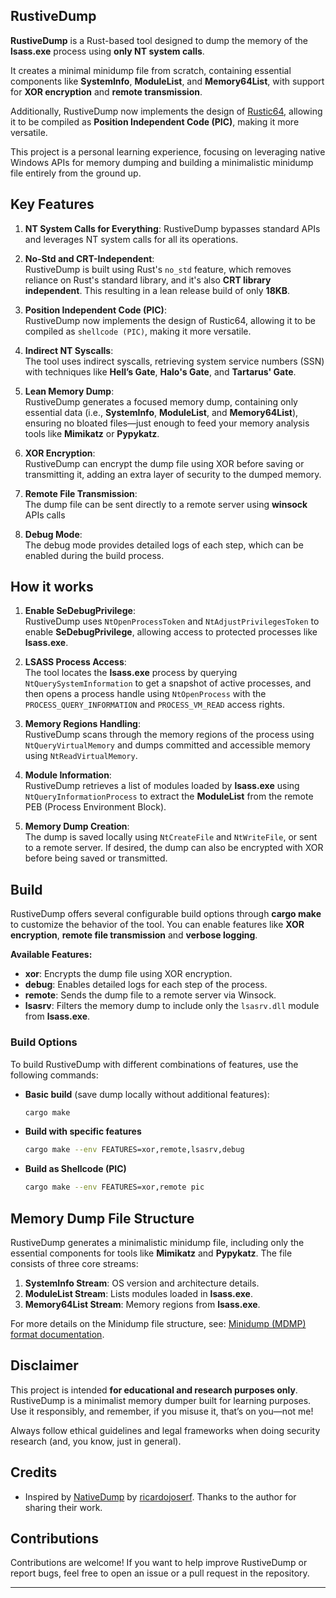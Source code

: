 ## **RustiveDump**

**RustiveDump** is a Rust-based tool designed to dump the memory of the **lsass.exe** process using **only NT system calls**.

It creates a minimal minidump file from scratch, containing essential components like **SystemInfo**, **ModuleList**, and **Memory64List**, with support for **XOR encryption** and **remote transmission**.

Additionally, RustiveDump now implements the design of [Rustic64](https://github.com/safedv/Rustic64), allowing it to be compiled as **Position Independent Code (PIC)**, making it more versatile.

This project is a personal learning experience, focusing on leveraging native Windows APIs for memory dumping and building a minimalistic minidump file entirely from the ground up.

## **Key Features**

1. **NT System Calls for Everything**:
   RustiveDump bypasses standard APIs and leverages NT system calls for all its operations.

2. **No-Std and CRT-Independent**:  
   RustiveDump is built using Rust's `no_std` feature, which removes reliance on Rust's standard library, and it's also **CRT library independent**. This resulting in a lean release build of only **18KB**.

3. **Position Independent Code (PIC)**:  
   RustiveDump now implements the design of Rustic64, allowing it to be compiled as `shellcode (PIC)`, making it more versatile.

4. **Indirect NT Syscalls**:  
   The tool uses indirect syscalls, retrieving system service numbers (SSN) with techniques like **Hell’s Gate**, **Halo's Gate**, and **Tartarus' Gate**.

5. **Lean Memory Dump**:  
   RustiveDump generates a focused memory dump, containing only essential data (i.e., **SystemInfo**, **ModuleList**, and **Memory64List**), ensuring no bloated files—just enough to feed your memory analysis tools like **Mimikatz** or **Pypykatz**.

6. **XOR Encryption**:  
   RustiveDump can encrypt the dump file using XOR before saving or transmitting it, adding an extra layer of security to the dumped memory.

7. **Remote File Transmission**:  
   The dump file can be sent directly to a remote server using **winsock** APIs calls

8. **Debug Mode**:  
   The debug mode provides detailed logs of each step, which can be enabled during the build process.

## **How it works**

1. **Enable SeDebugPrivilege**:  
   RustiveDump uses `NtOpenProcessToken` and `NtAdjustPrivilegesToken` to enable **SeDebugPrivilege**, allowing access to protected processes like **lsass.exe**.

2. **LSASS Process Access**:  
   The tool locates the **lsass.exe** process by querying `NtQuerySystemInformation` to get a snapshot of active processes, and then opens a process handle using `NtOpenProcess` with the `PROCESS_QUERY_INFORMATION` and `PROCESS_VM_READ` access rights.

3. **Memory Regions Handling**:  
   RustiveDump scans through the memory regions of the process using `NtQueryVirtualMemory` and dumps committed and accessible memory using `NtReadVirtualMemory`.

4. **Module Information**:  
   RustiveDump retrieves a list of modules loaded by **lsass.exe** using `NtQueryInformationProcess` to extract the **ModuleList** from the remote PEB (Process Environment Block).

5. **Memory Dump Creation**:  
   The dump is saved locally using `NtCreateFile` and `NtWriteFile`, or sent to a remote server. If desired, the dump can also be encrypted with XOR before being saved or transmitted.

## **Build**

RustiveDump offers several configurable build options through **cargo make** to customize the behavior of the tool. You can enable features like **XOR encryption**, **remote file transmission** and **verbose logging**.

**Available Features:**

- **xor**: Encrypts the dump file using XOR encryption.
- **debug**: Enables detailed logs for each step of the process.
- **remote**: Sends the dump file to a remote server via Winsock.
- **lsasrv**: Filters the memory dump to include only the `lsasrv.dll` module from **lsass.exe**.

### **Build Options**

To build RustiveDump with different combinations of features, use the following commands:

- **Basic build** (save dump locally without additional features):

  ```bash
  cargo make
  ```

- **Build with specific features**

  ```bash
  cargo make --env FEATURES=xor,remote,lsasrv,debug
  ```

- **Build as Shellcode (PIC)**
  ```bash
  cargo make --env FEATURES=xor,remote pic
  ```

## **Memory Dump File Structure**

RustiveDump generates a minimalistic minidump file, including only the essential components for tools like **Mimikatz** and **Pypykatz**. The file consists of three core streams:

1. **SystemInfo Stream**: OS version and architecture details.
2. **ModuleList Stream**: Lists modules loaded in **lsass.exe**.
3. **Memory64List Stream**: Memory regions from **lsass.exe**.

For more details on the Minidump file structure, see: [Minidump (MDMP) format documentation](<https://github.com/libyal/libmdmp/blob/main/documentation/Minidump%20(MDMP)%20format.asciidoc>).

## Disclaimer

This project is intended **for educational and research purposes only**. RustiveDump is a minimalist memory dumper built for learning purposes. Use it responsibly, and remember, if you misuse it, that’s on you—not me!

Always follow ethical guidelines and legal frameworks when doing security research (and, you know, just in general).

## **Credits**

- Inspired by [NativeDump](https://github.com/ricardojoserf/NativeDump) by [ricardojoserf](https://github.com/ricardojoserf). Thanks to the author for sharing their work.

## **Contributions**

Contributions are welcome! If you want to help improve RustiveDump or report bugs, feel free to open an issue or a pull request in the repository.

---
